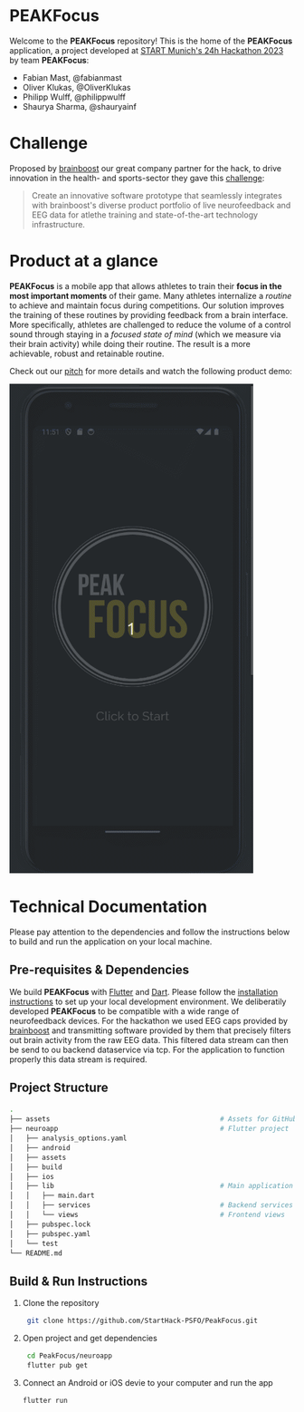# PEAKFocus

Welcome to the **PEAKFocus** repository! This is the home of the **PEAKFocus** application, a project developed at [START Munich's 24h Hackathon 2023](https://www.linkedin.com/events/24hourhackathon-sportsandhealth7073922193423781888/about/) by team **PEAKFocus**:
- Fabian Mast, @fabianmast
- Oliver Klukas, @OliverKlukas
- Philipp Wulff, @philippwulff
- Shaurya Sharma, @shauryainf

# Challenge
Proposed by [brainboost](https://brainboost.de/en/) our great company partner for the hack, to drive innovation in the health- and sports-sector they gave this [challenge](https://www.linkedin.com/feed/update/urn:li:activity:7074671365953335296/):

> Create an innovative software prototype that seamlessly integrates with brainboost's diverse product portfolio of live neurofeedback and EEG data for atlethe training and state-of-the-art technology infrastructure.

# Product at a glance
**PEAKFocus** is a mobile app that allows athletes to train their **focus in the most important moments** of their game. Many athletes internalize a *routine* to achieve and maintain focus during competitions. Our solution improves the training of these routines by providing feedback from a brain interface. More specifically, athletes are challenged to reduce the volume of a control sound through staying in a *focused state of mind* (which we measure via their brain activity) while doing their routine. The result is a more achievable, robust and retainable routine.

Check out our [pitch](assets/PeakFocusPitch.pdf) for more details and watch the following product demo:

![PEAKFocus](assets/PEAKFocus.gif)

# Technical Documentation
Please pay attention to the dependencies and follow the instructions below to build and run the application on your local machine. 

## Pre-requisites & Dependencies
We build **PEAKFocus** with [Flutter](https://flutter.dev/) and [Dart](https://dart.dev/). Please follow the [installation instructions](https://flutter.dev/docs/get-started/install) to set up your local development environment. We deliberatily developed **PEAKFocus** to be compatible with a wide range of neurofeedback devices. For the hackathon we used EEG caps provided by [brainboost](https://brainboost.de/en/) and transmitting software provided by them that precisely filters out brain activity from the raw EEG data. This filtered data stream can then be send to ou backend dataservice via tcp. For the application to function properly this data stream is required. 

## Project Structure
```bash 
.
├── assets                                          # Assets for GitHub
├── neuroapp                                        # Flutter project
│   ├── analysis_options.yaml
│   ├── android
│   ├── assets
│   ├── build
│   ├── ios
│   ├── lib                                         # Main application folder
│   │   ├── main.dart
│   │   ├── services                                # Backend services
│   │   └── views                                   # Frontend views
│   ├── pubspec.lock
│   ├── pubspec.yaml
│   └── test
└── README.md
```

## Build & Run Instructions
1. Clone the repository
   ```bash
    git clone https://github.com/StartHack-PSFO/PeakFocus.git
    ```
2. Open project and get dependencies
   ```bash
    cd PeakFocus/neuroapp
    flutter pub get
    ```
3. Connect an Android or iOS devie to your computer and run the app
    ```bash
    flutter run
    ```
